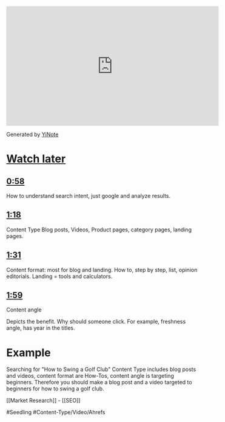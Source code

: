 <iframe width="560" height="315" src="https://www.youtube.com/embed/zXPZ0L2cOw4" frameborder="0" allow="accelerometer; autoplay; clipboard-write; encrypted-media; gyroscope; picture-in-picture" allowfullscreen></iframe>

Generated by <a href="https://www.yinote.co/#installation">YiNote</a>

# [Watch later](http://www.youtube.com/playlist?list=WL)

## [0:58](http://www.youtube.com/playlist?list=WL&t=58)

How to understand search intent, just google and analyze results. 

## [1:18](http://www.youtube.com/playlist?list=WL&t=78)

Content Type
Blog posts, Videos, Product pages, category pages, landing pages. 

## [1:31](http://www.youtube.com/playlist?list=WL&t=91)

Content format: 
most for blog and landing. 
How to, step by step, list, opinion editorials. 
Landing = tools and calculators. 

## [1:59](http://www.youtube.com/playlist?list=WL&t=119)

Content angle

Depicts the benefit. Why should someone click. For example, freshness angle, has year in the titles. 

# Example
Searching for "How to Swing a Golf Club"
Content Type includes blog posts and videos, content format are How-Tos, content angle is targeting beginners. Therefore you should make a blog post and a video targeted to beginners for how to swing a golf club. 

[[Market Research]] - [[SEO]]

#Seedling #Content-Type/Video/Ahrefs